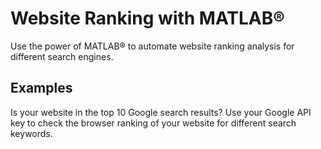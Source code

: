 # **Website Ranking with MATLAB®**

Use the power of MATLAB® to automate website ranking analysis for different search engines.

## Examples

Is your website in the top 10 Google search results?
Use your Google API key to check the browser ranking of your website for different search keywords.
